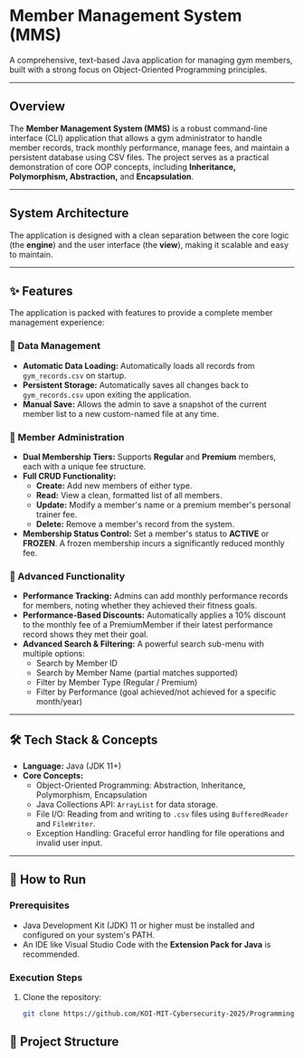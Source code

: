 # Member Management System (MMS)

A comprehensive, text-based Java application for managing gym members, built with a strong focus on Object-Oriented Programming principles.

---

## Overview

The **Member Management System (MMS)** is a robust command-line interface (CLI) application that allows a gym administrator to handle member records, track monthly performance, manage fees, and maintain a persistent database using CSV files. The project serves as a practical demonstration of core OOP concepts, including **Inheritance, Polymorphism, Abstraction,** and **Encapsulation**.

---

## System Architecture

The application is designed with a clean separation between the core logic (the **engine**) and the user interface (the **view**), making it scalable and easy to maintain.

---

## ✨ Features

The application is packed with features to provide a complete member management experience:

### 📁 Data Management

- **Automatic Data Loading:** Automatically loads all records from `gym_records.csv` on startup.
- **Persistent Storage:** Automatically saves all changes back to `gym_records.csv` upon exiting the application.
- **Manual Save:** Allows the admin to save a snapshot of the current member list to a new custom-named file at any time.

### 👤 Member Administration

- **Dual Membership Tiers:** Supports **Regular** and **Premium** members, each with a unique fee structure.
- **Full CRUD Functionality:**
  - **Create:** Add new members of either type.
  - **Read:** View a clean, formatted list of all members.
  - **Update:** Modify a member's name or a premium member's personal trainer fee.
  - **Delete:** Remove a member's record from the system.
- **Membership Status Control:** Set a member's status to **ACTIVE** or **FROZEN**. A frozen membership incurs a significantly reduced monthly fee.

### 🚀 Advanced Functionality

- **Performance Tracking:** Admins can add monthly performance records for members, noting whether they achieved their fitness goals.
- **Performance-Based Discounts:** Automatically applies a 10% discount to the monthly fee of a PremiumMember if their latest performance record shows they met their goal.
- **Advanced Search & Filtering:** A powerful search sub-menu with multiple options:
  - Search by Member ID
  - Search by Member Name (partial matches supported)
  - Filter by Member Type (Regular / Premium)
  - Filter by Performance (goal achieved/not achieved for a specific month/year)

---

## 🛠️ Tech Stack & Concepts

- **Language:** Java (JDK 11+)
- **Core Concepts:**
  - Object-Oriented Programming: Abstraction, Inheritance, Polymorphism, Encapsulation
  - Java Collections API: `ArrayList` for data storage.
  - File I/O: Reading from and writing to `.csv` files using `BufferedReader` and `FileWriter`.
  - Exception Handling: Graceful error handling for file operations and invalid user input.

---

## 🚀 How to Run

### Prerequisites

- Java Development Kit (JDK) 11 or higher must be installed and configured on your system's PATH.
- An IDE like Visual Studio Code with the **Extension Pack for Java** is recommended.

### Execution Steps

1. Clone the repository:

   ```bash
   git clone https://github.com/KOI-MIT-Cybersecurity-2025/Programming-and-Algorithms-T225.git


## 📂 Project Structure


